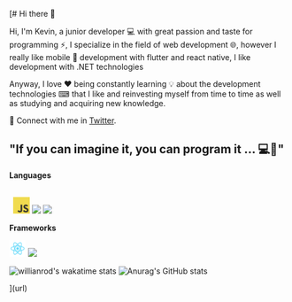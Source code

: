 [# Hi there 👋

Hi, I'm Kevin, a junior developer 💻 with great passion and taste for programming ⚡, 
I specialize in the field of web development 🌐, however I really like mobile 📱 
development with flutter and react native, I like development with .NET technologies

Anyway, I love ❤ being constantly learning 💡 about the development technologies ⌨
that I like and reinvesting myself from time to time as well as studying and acquiring new knowledge.

🐣 Connect with me in [Twitter](https://twitter.com/gkevin_y).

## "If you can imagine it, you can program it ... 💻🌟"

**Languages**

<code>
 <img height="30" src="https://raw.githubusercontent.com/github/explore/80688e429a7d4ef2fca1e82350fe8e3517d3494d/topics/javascript/javascript.png"/></code>
 <code><img height="35" src="https://www.vectorlogo.zone/logos/typescriptlang/typescriptlang-icon.svg"></code>
 <code><img height="40" src="https://www.vectorlogo.zone/logos/mongodb/mongodb-ar21.svg"></code>


**Frameworks**

<code><img height="30" src="https://raw.githubusercontent.com/github/explore/80688e429a7d4ef2fca1e82350fe8e3517d3494d/topics/react-native/react-native.png"/></code>
<code><img height="30" src="https://avatars.githubusercontent.com/u/14101776?s=200&v=4"/></code>

![willianrod's wakatime stats](https://github-readme-stats.vercel.app/api/wakatime?username=kevinShogun&hide_progress=false&layout=compact)
![Anurag's GitHub stats](https://github-readme-stats.vercel.app/api?username=kevinShogun&show_icons=true&theme=dark)
<!--
**kevinShogun/kevinShogun** is a ✨ _special_ ✨ repository because its `README.md` (this file) appears on your GitHub profile.

Here are some ideas to get you started:

- 🔭 I’m currently working on ...
- 🌱 I’m currently learning ...
- 👯 I’m looking to collaborate on ...
- 🤔 I’m looking for help with ...
- 💬 Ask me about ...
- 📫 How to reach me: ...
- 😄 Pronouns: ...
- ⚡ Fun fact: ...
-->
](url)
